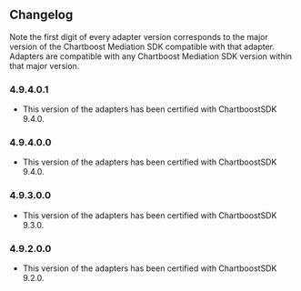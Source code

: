 ## Changelog

Note the first digit of every adapter version corresponds to the major version of the Chartboost Mediation SDK compatible with that adapter. 
Adapters are compatible with any Chartboost Mediation SDK version within that major version.

### 4.9.4.0.1
- This version of the adapters has been certified with ChartboostSDK 9.4.0.

### 4.9.4.0.0
- This version of the adapters has been certified with ChartboostSDK 9.4.0.

### 4.9.3.0.0
- This version of the adapters has been certified with ChartboostSDK 9.3.0.

### 4.9.2.0.0
- This version of the adapters has been certified with ChartboostSDK 9.2.0.
